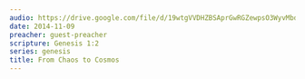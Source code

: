 ```yaml
---
audio: https://drive.google.com/file/d/19wtgVVDHZBSAprGwRGZewpsO3WyvMbdw/view
date: 2014-11-09
preacher: guest-preacher
scripture: Genesis 1:2
series: genesis
title: From Chaos to Cosmos
---
```


